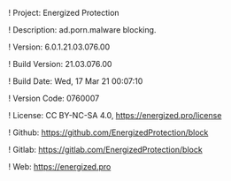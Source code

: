 ! Project: Energized Protection

! Description: ad.porn.malware blocking.

! Version: 6.0.1.21.03.076.00

! Build Version: 21.03.076.00

! Build Date: Wed, 17 Mar 21 00:07:10

! Version Code: 0760007

! License: CC BY-NC-SA 4.0, https://energized.pro/license

! Github: https://github.com/EnergizedProtection/block

! Gitlab: https://gitlab.com/EnergizedProtection/block


! Web: https://energized.pro

